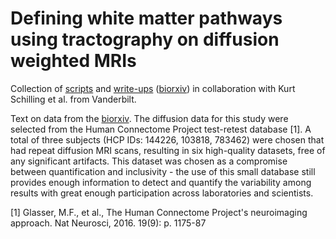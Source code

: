 # Defining white matter pathways using tractography on diffusion weighted MRIs
Collection of [scripts](https://github.com/nadluru/definingwmpdiffusion/tree/main/Scripts) and [write-ups](https://github.com/nadluru/definingwmpdiffusion/tree/main/Documents) ([biorxiv](https://www.biorxiv.org/content/10.1101/2020.10.07.321083v1.full.pdf)) in collaboration with Kurt Schilling et al. from Vanderbilt.

Text on data from the [biorxiv](https://www.biorxiv.org/content/10.1101/2020.10.07.321083v1.full.pdf).
The diffusion data for this study were selected from the Human Connectome Project test-retest database [1]. A total of three subjects (HCP IDs: 144226, 103818, 783462) were chosen that had repeat diffusion MRI scans, resulting in six high-quality datasets, free of any significant artifacts. This dataset was chosen as a compromise between quantification and inclusivity - the use of this small database still provides enough information to detect and quantify the variability among results with great enough participation across laboratories and scientists.

[1] Glasser, M.F., et al., The Human Connectome Project's neuroimaging approach. Nat Neurosci, 2016. 19(9): p. 1175-87
